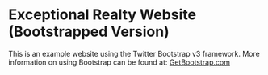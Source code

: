  # Exceptional Realty Website (Bootstrapped Version)

 This is an example website using the Twitter Bootstrap v3 framework.
 More information on using Bootstrap can be found at:
 [GetBootstrap.com](http://getbootstrap.com)
